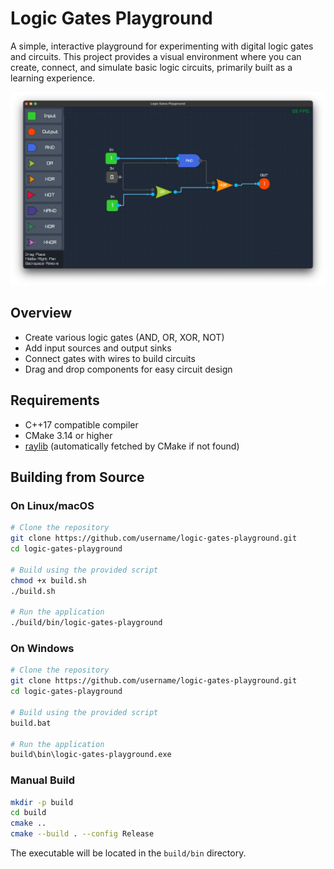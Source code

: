 # Logic Gates Playground

A simple, interactive playground for experimenting with digital logic gates and circuits. This project provides a visual environment where you can create, connect, and simulate basic logic circuits, primarily built as a learning experience.

![Logic Gates Playground](docs/screenshot.png)

## Overview

- Create various logic gates (AND, OR, XOR, NOT)
- Add input sources and output sinks
- Connect gates with wires to build circuits
- Drag and drop components for easy circuit design


## Requirements

- C++17 compatible compiler
- CMake 3.14 or higher
- [raylib](https://www.raylib.com/) (automatically fetched by CMake if not found)

## Building from Source

### On Linux/macOS

```bash
# Clone the repository
git clone https://github.com/username/logic-gates-playground.git
cd logic-gates-playground

# Build using the provided script
chmod +x build.sh
./build.sh

# Run the application
./build/bin/logic-gates-playground
```

### On Windows

```bash
# Clone the repository
git clone https://github.com/username/logic-gates-playground.git
cd logic-gates-playground

# Build using the provided script
build.bat

# Run the application
build\bin\logic-gates-playground.exe
```

### Manual Build

```bash
mkdir -p build
cd build
cmake ..
cmake --build . --config Release
```

The executable will be located in the `build/bin` directory.
